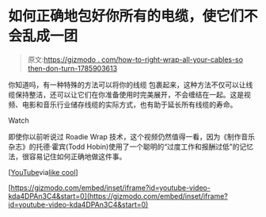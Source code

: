 # 如何正确地包好你所有的电缆，使它们不会乱成一团

> 原文:[https://gizmodo . com/how-to-right-wrap-all-your-cables-so then-don-turn-1785903613](https://gizmodo.com/how-to-properly-wrap-all-your-cables-so-they-dont-turn-1785903613)

你知道吗，有一种特殊的方法可以将你的线缆 包裹起来，这种方法不仅可以让线缆保持整洁，还可以让它们在你准备使用时完美展开，不会缠结在一起。这是视频、电影和音乐行业储存线缆的实际方式，也有助于延长所有线缆的寿命。

Watch

即使你以前听说过 Roadie Wrap 技术，这个视频仍然值得一看，因为《制作音乐杂志》的托德·霍宾(Todd Hobin)使用了一个聪明的“过度工作和报酬过低”的记忆法，很容易记住如何正确地做这件事。

[[YouTube](https://www.youtube.com/watch?v=kda4DPAn3C4)via[like cool](http://www.likecool.com/How_To_Wrap_Cables--Video--Gear.html)]

 [https://gizmodo.com/embed/inset/iframe?id=youtube-video-kda4DPAn3C4&start=0](https://gizmodo.com/embed/inset/iframe?id=youtube-video-kda4DPAn3C4&start=0)